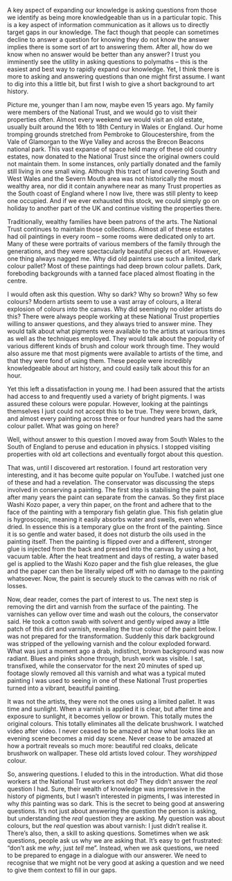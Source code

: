 A key aspect of expanding our knowledge is asking questions from those we identify as being more knowledgeable than us in a particular topic. This is a key aspect of information communication as it allows us to directly target gaps in our knowledge. The fact though that people can sometimes decline to answer a question for knowing they do not know the answer implies there is some sort of art to answering them. After all, how do we know when no answer would be better than any answer? I trust you imminently see the utility in asking questions to polymaths – this is the easiest and best way to rapidly expand our knowledge. Yet, I think there is more to asking and answering questions than one might first assume. I want to dig into this a little bit, but first I wish to give a short background to art history.

Picture me, younger than I am now, maybe even 15 years ago. My family were members of the National Trust, and we would go to visit their properties often. Almost every weekend we would visit an old estate, usually built around the 16th to 18th Century in Wales or England. Our home tromping grounds stretched from Pembroke to Gloucestershire, from the Vale of Glamorgan to the Wye Valley and across the Brecon Beacons national park. This vast expanse of space held many of these old country estates, now donated to the National Trust since the original owners could not maintain them. In some instances, only partially donated and the family still living in one small wing. Although this tract of land covering South and West Wales and the Severn Mouth area was not historically the most wealthy area, nor did it contain anywhere near as many Trust properties as the South coast of England where I now live, there was still plenty to keep one occupied. And if we ever exhausted this stock, we could simply go on holiday to another part of the UK and continue visiting the properties there.

Traditionally, wealthy families have been patrons of the arts. The National Trust continues to maintain those collections. Almost all of these estates had oil paintings in every room – some rooms were dedicated only to art. Many of these were portraits of various members of the family through the generations, and they were spectacularly beautiful pieces of art. However, one thing always nagged me. Why did old painters use such a limited, dark colour pallet? Most of these paintings had deep brown colour pallets. Dark, foreboding backgrounds with a tanned face placed almost floating in the centre.

I would often ask this question. Why so dark? Why so brown? Why so few colours? Modern artists seem to use a vast array of colours, a literal explosion of colours into the canvas. Why did seemingly no older artists do this? There were always people working at these National Trust properties willing to answer questions, and they always tried to answer mine. They would talk about what pigments were available to the artists at various times as well as the techniques employed. They would talk about the popularity of various different kinds of brush and colour work through time. They would also assure me that most pigments were available to artists of the time, and that they were fond of using them. These people were incredibly knowledgeable about art history, and could easily talk about this for an hour.

Yet this left a dissatisfaction in young me. I had been assured that the artists had access to and frequently used a variety of bright pigments. I was assured these colours were popular. However, looking at the paintings themselves I just could not accept this to be true. They were brown, dark, and almost every painting across three or four hundred years had the same colour pallet. What was going on here?

Well, without answer to this question I moved away from South Wales to the South of England to peruse and education in physics. I stopped visiting properties with old art collections and eventually forgot about this question.

That was, until I discovered art restoration. I found art restoration very interesting, and it has become quite popular on YouTube. I watched just one of these and had a revelation. The conservator was discussing the steps involved in conserving a painting. The first step is stabilising the paint as after many years the paint can separate from the canvas. So they first place Washi Kozo paper, a very thin paper, on the front and adhere that to the face of the painting with a temporary fish gelatin glue. This fish gelatin glue is hygroscopic, meaning it easily absorbs water and swells, even when dried. In essence this is a temporary glue on the front of the painting. Since it is so gentle and water based, it does not disturb the oils used in the painting itself. Then the painting is flipped over and a different, stronger glue is injected from the back and pressed into the canvas by using a hot, vacuum table. After the heat treatment and days of resting, a water based gel is applied to the Washi Kozo paper and the fish glue releases, the glue and the paper can then be literally wiped off with no damage to the painting whatsoever. Now, the paint is securely stuck to the canvas with no risk of losses.

Now, dear reader, comes the part of interest to us. The next step is removing the dirt and varnish from the surface of the painting. The varnishes can yellow over time and wash out the colours, the conservator said. He took a cotton swab with solvent and gently wiped away a little patch of this dirt and varnish, revealing the true colour of the paint below. I was not prepared for the transformation. Suddenly this dark background was stripped of the yellowing varnish and the colour exploded forward. What was just a moment ago a drab, indistinct, brown background was now radiant. Blues and pinks shone through, brush work was visible. I sat, transfixed, while the conservator for the next 20 minutes of sped up footage slowly removed all this varnish and what was a typical muted painting I was used to seeing in one of these National Trust properties turned into a vibrant, beautiful painting.

It was not the artists, they were not the ones using a limited pallet. It was time and sunlight. When a varnish is applied it is clear, but after time and exposure to sunlight, it becomes yellow or brown. This totally mutes the original colours. This totally eliminates all the delicate brushwork. I watched video after video. I never ceased to be amazed at how what looks like an evening scene becomes a mid day scene. Never cease to be amazed at how a portrait reveals so much more: beautiful red cloaks, delicate brushwork on wallpaper. These old artists loved colour. They *worshipped* colour.

So, answering questions. I eluded to this in the introduction. What did those workers at the National Trust workers not do? They didn’t answer the *real* question I had. Sure, their wealth of knowledge was impressive in the history of pigments, but I wasn’t interested in pigments, I was interested in why *this* painting was so dark. This is the secret to being good at answering questions. It’s not just about answering the question the person is asking, but understanding the *real* question they are asking. My question was about colours, but the *real* question was about varnish: I just didn’t realise it. There’s also, then, a skill to asking questions. Sometimes when we ask questions, people ask us why we are asking that. It’s easy to get frustrated: “don’t ask me *why*, just *tell* me”. Instead, when we ask questions, we need to be prepared to engage in a dialogue with our answerer. We need to recognise that we might not be very good at asking a question and we need to give them context to fill in our gaps.